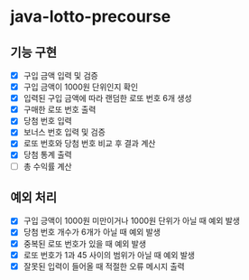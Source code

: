 # java-lotto-precourse
## 기능 구현
- [x] 구입 금액 입력 및 검증
- [x] 구입 금액이 1000원 단위인지 확인
- [x] 입력된 구입 금액에 따라 랜덤한 로또 번호 6개 생성
- [x] 구매한 로또 번호 출력
- [x] 당첨 번호 입력
- [x] 보너스 번호 입력 및 검증
- [x] 로또 번호와 당첨 번호 비교 후 결과 계산
- [x] 당첨 통계 출력
- [ ] 총 수익률 계산

## 예외 처리
- [x] 구입 긍액이 1000원 미만이거나 1000원 단위가 아닐 때 예외 발생
- [x] 당첨 번호 개수가 6개가 아닐 때 예외 발생
- [x] 중복된 로또 번호가 있을 때 예외 발생
- [x] 로또 번호가 1과 45 사이의 범위가 아닐 때 예외 발생
- [x] 잘못된 입력이 들어올 때 적절한 오류 메시지 출력